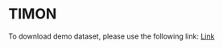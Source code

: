 # TIMON

To download demo dataset, please use the following link:
[Link](https://www.dropbox.com/scl/fi/z5pa3384kx8kwqr3zkfli/timon_data.tar.gz?rlkey=b6aclk9mx7jp8r8hvo3m9p235&dl=1)
